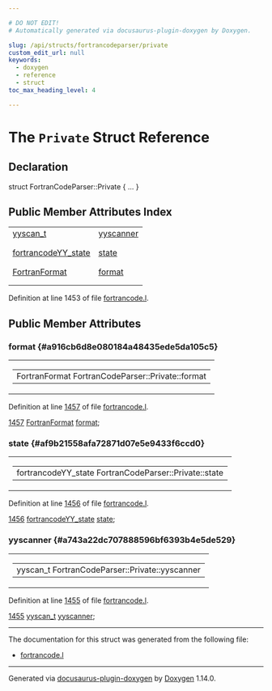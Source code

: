 ```yaml
---

# DO NOT EDIT!
# Automatically generated via docusaurus-plugin-doxygen by Doxygen.

slug: /api/structs/fortrancodeparser/private
custom_edit_url: null
keywords:
  - doxygen
  - reference
  - struct
toc_max_heading_level: 4

---
```


<div class="doxyPage">

# The `Private` Struct Reference



## Declaration

<div class="doxyDeclaration">
struct FortranCodeParser::Private { ... }
</div>

## Public Member Attributes Index

<table class="doxyMembersIndex">

<tr class="doxyMemberIndexItem">
<td class="doxyMemberIndexItemType" align="left" valign="top"><a href="/web-doxygen/docs/api/files/src/code-l/#a9484188abbc459dafcbd4c96425fa70b">yyscan_t</a></td>
<td class="doxyMemberIndexItemName" align="left" valign="top"><a href="#a743a22dc707888596bf6393b4e5de529">yyscanner</a></td>
</tr>
<tr class="doxyMemberIndexDescription">
<td class="doxyMemberIndexDescriptionLeft"></td>
<td class="doxyMemberIndexDescriptionRight">
</td>
</tr>
<tr class="doxyMemberIndexSeparator">
<td class="doxyMemberIndexSeparator" colspan="2"></td>
</tr>

<tr class="doxyMemberIndexItem">
<td class="doxyMemberIndexItemType" align="left" valign="top"><a href="/web-doxygen/docs/api/structs/fortrancodeyy-state">fortrancodeYY_state</a></td>
<td class="doxyMemberIndexItemName" align="left" valign="top"><a href="#af9b21558afa72871d07e5e9433f6ccd0">state</a></td>
</tr>
<tr class="doxyMemberIndexDescription">
<td class="doxyMemberIndexDescriptionLeft"></td>
<td class="doxyMemberIndexDescriptionRight">
</td>
</tr>
<tr class="doxyMemberIndexSeparator">
<td class="doxyMemberIndexSeparator" colspan="2"></td>
</tr>

<tr class="doxyMemberIndexItem">
<td class="doxyMemberIndexItemType" align="left" valign="top"><a href="/web-doxygen/docs/api/files/src/types-h/#ad3f2a8c13ceee9c0aaeabf930dd88266">FortranFormat</a></td>
<td class="doxyMemberIndexItemName" align="left" valign="top"><a href="#a916cb6d8e080184a48435ede5da105c5">format</a></td>
</tr>
<tr class="doxyMemberIndexDescription">
<td class="doxyMemberIndexDescriptionLeft"></td>
<td class="doxyMemberIndexDescriptionRight">
</td>
</tr>
<tr class="doxyMemberIndexSeparator">
<td class="doxyMemberIndexSeparator" colspan="2"></td>
</tr>

</table>


<p>Definition at line 1453 of file <a href="/web-doxygen/docs/api/files/src/fortrancode-l">fortrancode.l</a>.</p>

<div class="doxySectionDef">

## Public Member Attributes

### format {#a916cb6d8e080184a48435ede5da105c5}

<div class="doxyMemberItem">
<div class="doxyMemberProto">
<table class="doxyMemberLabels">
<tr class="doxyMemberLabels">
<td class="doxyMemberLabelsLeft">
<table class="doxyMemberName">
<tr>
<td class="doxyMemberName">FortranFormat FortranCodeParser::Private::format</td>
</tr>
</table>
</td>
</tr>
</table>
</div>
<div class="doxyMemberDoc">


<p>Definition at line <a href="/web-doxygen/docs/api/files/src/fortrancode-l/#l01457">1457</a> of file <a href="/web-doxygen/docs/api/files/src/fortrancode-l">fortrancode.l</a>.</p>

<div class="doxyProgramListing">

<div class="doxyCodeLine"><span class="doxyLineNumber"><a href="#a916cb6d8e080184a48435ede5da105c5">1457</a></span><span class="doxyLineContent"><span class="doxyHighlight">  <a href="/web-doxygen/docs/api/files/src/types-h/#ad3f2a8c13ceee9c0aaeabf930dd88266">FortranFormat</a> <a href="#a916cb6d8e080184a48435ede5da105c5">format</a>;</span></span></div>

</div>

</div>
</div>

### state {#af9b21558afa72871d07e5e9433f6ccd0}

<div class="doxyMemberItem">
<div class="doxyMemberProto">
<table class="doxyMemberLabels">
<tr class="doxyMemberLabels">
<td class="doxyMemberLabelsLeft">
<table class="doxyMemberName">
<tr>
<td class="doxyMemberName">fortrancodeYY_state FortranCodeParser::Private::state</td>
</tr>
</table>
</td>
</tr>
</table>
</div>
<div class="doxyMemberDoc">


<p>Definition at line <a href="/web-doxygen/docs/api/files/src/fortrancode-l/#l01456">1456</a> of file <a href="/web-doxygen/docs/api/files/src/fortrancode-l">fortrancode.l</a>.</p>

<div class="doxyProgramListing">

<div class="doxyCodeLine"><span class="doxyLineNumber"><a href="#af9b21558afa72871d07e5e9433f6ccd0">1456</a></span><span class="doxyLineContent"><span class="doxyHighlight">  <a href="/web-doxygen/docs/api/structs/fortrancodeyy-state">fortrancodeYY_state</a> <a href="#af9b21558afa72871d07e5e9433f6ccd0">state</a>;</span></span></div>

</div>

</div>
</div>

### yyscanner {#a743a22dc707888596bf6393b4e5de529}

<div class="doxyMemberItem">
<div class="doxyMemberProto">
<table class="doxyMemberLabels">
<tr class="doxyMemberLabels">
<td class="doxyMemberLabelsLeft">
<table class="doxyMemberName">
<tr>
<td class="doxyMemberName">yyscan_t FortranCodeParser::Private::yyscanner</td>
</tr>
</table>
</td>
</tr>
</table>
</div>
<div class="doxyMemberDoc">


<p>Definition at line <a href="/web-doxygen/docs/api/files/src/fortrancode-l/#l01455">1455</a> of file <a href="/web-doxygen/docs/api/files/src/fortrancode-l">fortrancode.l</a>.</p>

<div class="doxyProgramListing">

<div class="doxyCodeLine"><span class="doxyLineNumber"><a href="#a743a22dc707888596bf6393b4e5de529">1455</a></span><span class="doxyLineContent"><span class="doxyHighlight">  <a href="/web-doxygen/docs/api/files/src/code-l/#a9484188abbc459dafcbd4c96425fa70b">yyscan_t</a> <a href="#a743a22dc707888596bf6393b4e5de529">yyscanner</a>;</span></span></div>

</div>

</div>
</div>

</div>

<hr/>

<p>The documentation for this struct was generated from the following file:</p>

<ul>
<li><a href="/web-doxygen/docs/api/files/src/fortrancode-l">fortrancode.l</a></li>
</ul>

<hr/>

<p class="doxyGeneratedBy">Generated via <a href="https://github.com/xpack/docusaurus-plugin-doxygen">docusaurus-plugin-doxygen</a> by <a href="https://www.doxygen.nl">Doxygen</a> 1.14.0.</p>

</div>

